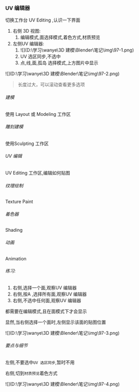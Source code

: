 ### UV 编辑器

切换工作台 UV Editing ,认识一下界面

1. 右侧 3D 视图:
   1. 编辑模式,面选择模式,着色方式,材质预览
2. 左侧UV 编辑器:
   1. ![](D:\学习\wanye\3D 建模\Blender\笔记\img\97-1.png)
   2. UV 选区同步,不选中
   3. 点,线,面,孤岛 选择模式,上方图片中显示

![](D:\学习\wanye\3D 建模\Blender\笔记\img\97-2.png)



> 长度过大，可以滚动查看更多选项





###### 建模

使用 Layout 或 Modeling 工作区

###### 雕刻建模

使用Sculpting 工作区

###### UV 编辑

UV Editing 工作区,编辑如何贴图

###### 纹理绘制

Texture Paint

###### 着色器

Shading

###### 动画

Animation





###### 练习:

1. 右侧,选择一个面,观察UV 编辑器
2. 右侧,按A ,选择所有面,观察UV 编辑器
3. 右侧,不选中任何面,观察UV 编辑器

都需要在编辑模式,且在面模式下才会显示

显然,当右侧选择一个面时,左侧显示该面的贴图位置

![](D:\学习\wanye\3D 建模\Blender\笔记\img\97-3.png)





###### 要点与细节

左侧,不要选中`UV 选区同步`,暂时不用

右侧,切到`材质预览`着色方式

![](D:\学习\wanye\3D 建模\Blender\笔记\img\97-4.png)

